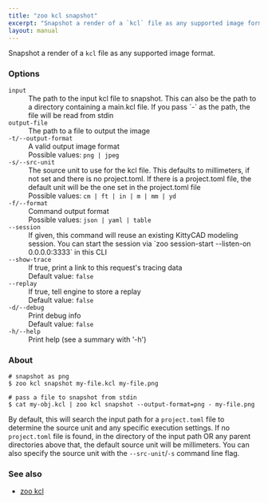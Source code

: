 ```yaml
---
title: "zoo kcl snapshot"
excerpt: "Snapshot a render of a `kcl` file as any supported image format."
layout: manual
---
```


Snapshot a render of a `kcl` file as any supported image format.

### Options

<dl class="flags">
   <dt><code>input</code></dt>
   <dd>The path to the input kcl file to snapshot. This can also be the path to a directory containing a main.kcl file. If you pass `-` as the path, the file will be read from stdin</dd>

   <dt><code>output-file</code></dt>
   <dd>The path to a file to output the image</dd>

   <dt><code>-t/--output-format</code></dt>
   <dd>A valid output image format<br/>Possible values: <code>png | jpeg</code></dd>

   <dt><code>-s/--src-unit</code></dt>
   <dd>The source unit to use for the kcl file. This defaults to millimeters, if not set and there is no project.toml. If there is a project.toml file, the default unit will be the one set in the project.toml file<br/>Possible values: <code>cm | ft | in | m | mm | yd</code></dd>

   <dt><code>-f/--format</code></dt>
   <dd>Command output format<br/>Possible values: <code>json | yaml | table</code></dd>

   <dt><code>--session</code></dt>
   <dd>If given, this command will reuse an existing KittyCAD modeling session. You can start the session via `zoo session-start --listen-on 0.0.0.0:3333` in this CLI</dd>

   <dt><code>--show-trace</code></dt>
   <dd>If true, print a link to this request's tracing data<br/>Default value: <code>false</code></dd>

   <dt><code>--replay</code></dt>
   <dd>If true, tell engine to store a replay<br/>Default value: <code>false</code></dd>

   <dt><code>-d/--debug</code></dt>
   <dd>Print debug info<br/>Default value: <code>false</code></dd>

   <dt><code>-h/--help</code></dt>
   <dd>Print help (see a summary with '-h')</dd>
</dl>


### About

```
# snapshot as png
$ zoo kcl snapshot my-file.kcl my-file.png

# pass a file to snapshot from stdin
$ cat my-obj.kcl | zoo kcl snapshot --output-format=png - my-file.png
```

By default, this will search the input path for a `project.toml` file to determine the source
unit and any specific execution settings. If no `project.toml` file is found, in the directory
of the input path OR any parent directories above that, the default
source unit will be millimeters. You can also specify the source unit with the
`--src-unit`/`-s` command line flag.

### See also

* [zoo kcl](./zoo_kcl)